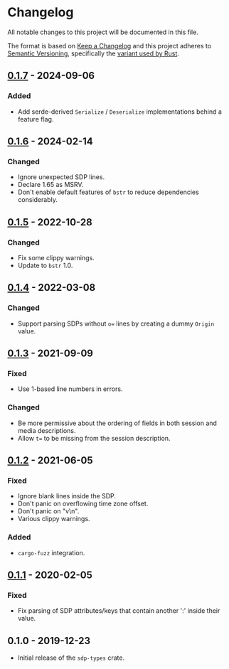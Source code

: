 # Changelog
All notable changes to this project will be documented in this file.

The format is based on [Keep a Changelog](http://keepachangelog.com/en/1.0.0/)
and this project adheres to [Semantic Versioning](http://semver.org/spec/v2.0.0.html),
specifically the [variant used by Rust](http://doc.crates.io/manifest.html#the-version-field).

## [0.1.7] - 2024-09-06
### Added
- Add serde-derived `Serialize` / `Deserialize` implementations behind a
  feature flag.

## [0.1.6] - 2024-02-14
### Changed
- Ignore unexpected SDP lines.
- Declare 1.65 as MSRV.
- Don't enable default features of `bstr` to reduce dependencies considerably.

## [0.1.5] - 2022-10-28
### Changed
- Fix some clippy warnings.
- Update to `bstr` 1.0.

## [0.1.4] - 2022-03-08
### Changed
- Support parsing SDPs without `o=` lines by creating a dummy `Origin` value.

## [0.1.3] - 2021-09-09
### Fixed
- Use 1-based line numbers in errors.

### Changed
- Be more permissive about the ordering of fields in both session and media
  descriptions.
- Allow `t=` to be missing from the session description.

## [0.1.2] - 2021-06-05
### Fixed
- Ignore blank lines inside the SDP.
- Don't panic on overflowing time zone offset.
- Don't panic on "v\n".
- Various clippy warnings.

### Added
- `cargo-fuzz` integration.

## [0.1.1] - 2020-02-05
### Fixed
- Fix parsing of SDP attributes/keys that contain another ':' inside their
  value.

## 0.1.0 - 2019-12-23
- Initial release of the `sdp-types` crate.

[Unreleased]: https://github.com/sdroege/sdp-types/compare/0.1.7...HEAD
[0.1.7]: https://github.com/sdroege/sdp-types/compare/0.1.6...0.1.7
[0.1.6]: https://github.com/sdroege/sdp-types/compare/0.1.5...0.1.6
[0.1.5]: https://github.com/sdroege/sdp-types/compare/0.1.4...0.1.5
[0.1.4]: https://github.com/sdroege/sdp-types/compare/0.1.3...0.1.4
[0.1.3]: https://github.com/sdroege/sdp-types/compare/0.1.2...0.1.3
[0.1.2]: https://github.com/sdroege/sdp-types/compare/0.1.1...0.1.2
[0.1.1]: https://github.com/sdroege/sdp-types/compare/0.1.0...0.1.1

